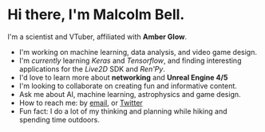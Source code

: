 # Hi there, I'm Malcolm Bell.

I'm a scientist and VTuber, affiliated with **Amber Glow**.

- I'm working on machine learning, data analysis, and video game design.
- I'm _currently_ learning *Keras* and *Tensorflow*, and finding interesting applications for the *Live2D* SDK and *Ren'Py*.
- I'd love to learn more about **networking** and **Unreal Engine 4/5**
- I'm looking to collaborate on creating fun and informative content.
- Ask me about AI, machine learning, astrophysics and game design.
- How to reach me: by [email](malcolm@amberglow.live), or [Twitter](https://twitter.com/malcolm_of_bell)
- Fun fact: I do a lot of my thinking and planning while hiking and spending time outdoors.
